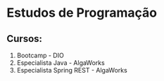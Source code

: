 # Estudos de Programação

## Cursos:

1. Bootcamp - DIO
2. Especialista Java - AlgaWorks
3. Especialista Spring REST - AlgaWorks

